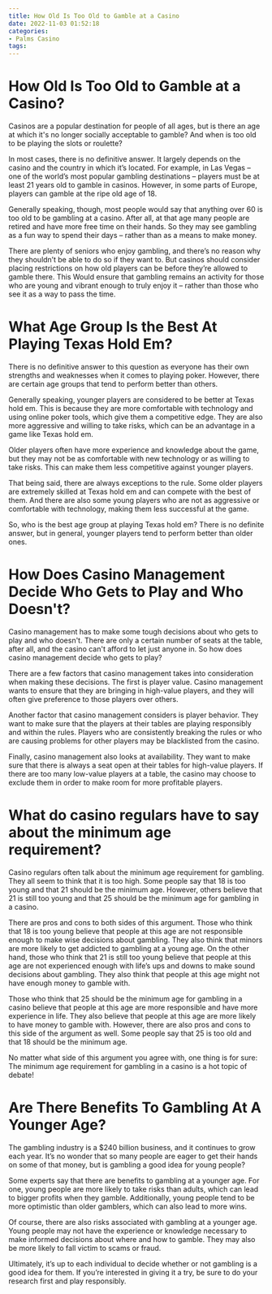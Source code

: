 ```yaml
---
title: How Old Is Too Old to Gamble at a Casino
date: 2022-11-03 01:52:18
categories:
- Palms Casino
tags:
---
```



#  How Old Is Too Old to Gamble at a Casino?

Casinos are a popular destination for people of all ages, but is there an age at which it's no longer socially acceptable to gamble? And when is too old to be playing the slots or roulette?

In most cases, there is no definitive answer. It largely depends on the casino and the country in which it’s located. For example, in Las Vegas – one of the world’s most popular gambling destinations – players must be at least 21 years old to gamble in casinos. However, in some parts of Europe, players can gamble at the ripe old age of 18.

Generally speaking, though, most people would say that anything over 60 is too old to be gambling at a casino. After all, at that age many people are retired and have more free time on their hands. So they may see gambling as a fun way to spend their days – rather than as a means to make money.

There are plenty of seniors who enjoy gambling, and there’s no reason why they shouldn’t be able to do so if they want to. But casinos should consider placing restrictions on how old players can be before they’re allowed to gamble there. This Would ensure that gambling remains an activity for those who are young and vibrant enough to truly enjoy it – rather than those who see it as a way to pass the time.

#  What Age Group Is the Best At Playing Texas Hold Em?

There is no definitive answer to this question as everyone has their own strengths and weaknesses when it comes to playing poker. However, there are certain age groups that tend to perform better than others.

Generally speaking, younger players are considered to be better at Texas hold em. This is because they are more comfortable with technology and using online poker tools, which give them a competitive edge. They are also more aggressive and willing to take risks, which can be an advantage in a game like Texas hold em.

Older players often have more experience and knowledge about the game, but they may not be as comfortable with new technology or as willing to take risks. This can make them less competitive against younger players.

That being said, there are always exceptions to the rule. Some older players are extremely skilled at Texas hold em and can compete with the best of them. And there are also some young players who are not as aggressive or comfortable with technology, making them less successful at the game.

So, who is the best age group at playing Texas hold em? There is no definite answer, but in general, younger players tend to perform better than older ones.

#  How Does Casino Management Decide Who Gets to Play and Who Doesn't?

Casino management has to make some tough decisions about who gets to play and who doesn't. There are only a certain number of seats at the table, after all, and the casino can't afford to let just anyone in. So how does casino management decide who gets to play?

There are a few factors that casino management takes into consideration when making these decisions. The first is player value. Casino management wants to ensure that they are bringing in high-value players, and they will often give preference to those players over others.

Another factor that casino management considers is player behavior. They want to make sure that the players at their tables are playing responsibly and within the rules. Players who are consistently breaking the rules or who are causing problems for other players may be blacklisted from the casino.

Finally, casino management also looks at availability. They want to make sure that there is always a seat open at their tables for high-value players. If there are too many low-value players at a table, the casino may choose to exclude them in order to make room for more profitable players.

#  What do casino regulars have to say about the minimum age requirement?

Casino regulars often talk about the minimum age requirement for gambling. They all seem to think that it is too high. Some people say that 18 is too young and that 21 should be the minimum age. However, others believe that 21 is still too young and that 25 should be the minimum age for gambling in a casino.

There are pros and cons to both sides of this argument. Those who think that 18 is too young believe that people at this age are not responsible enough to make wise decisions about gambling. They also think that minors are more likely to get addicted to gambling at a young age. On the other hand, those who think that 21 is still too young believe that people at this age are not experienced enough with life’s ups and downs to make sound decisions about gambling. They also think that people at this age might not have enough money to gamble with.

Those who think that 25 should be the minimum age for gambling in a casino believe that people at this age are more responsible and have more experience in life. They also believe that people at this age are more likely to have money to gamble with. However, there are also pros and cons to this side of the argument as well. Some people say that 25 is too old and that 18 should be the minimum age.

No matter what side of this argument you agree with, one thing is for sure: The minimum age requirement for gambling in a casino is a hot topic of debate!

#  Are There Benefits To Gambling At A Younger Age?

The gambling industry is a $240 billion business, and it continues to grow each year. It’s no wonder that so many people are eager to get their hands on some of that money, but is gambling a good idea for young people?

Some experts say that there are benefits to gambling at a younger age. For one, young people are more likely to take risks than adults, which can lead to bigger profits when they gamble. Additionally, young people tend to be more optimistic than older gamblers, which can also lead to more wins.

Of course, there are also risks associated with gambling at a younger age. Young people may not have the experience or knowledge necessary to make informed decisions about where and how to gamble. They may also be more likely to fall victim to scams or fraud.

Ultimately, it’s up to each individual to decide whether or not gambling is a good idea for them. If you’re interested in giving it a try, be sure to do your research first and play responsibly.